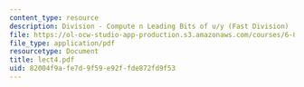 ```yaml
---
content_type: resource
description: Division - Compute n Leading Bits of u/y (Fast Division)
file: https://ol-ocw-studio-app-production.s3.amazonaws.com/courses/6-896-theory-of-parallel-hardware-sma-5511-spring-2004/82004f9afe7d9f59e92ffde872fd9f53_lect4.pdf
file_type: application/pdf
resourcetype: Document
title: lect4.pdf
uid: 82004f9a-fe7d-9f59-e92f-fde872fd9f53
---
```

